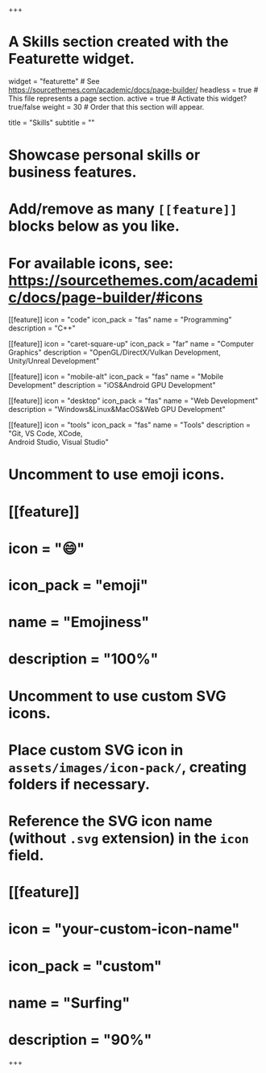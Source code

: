 +++
# A Skills section created with the Featurette widget.
widget = "featurette"  # See https://sourcethemes.com/academic/docs/page-builder/
headless = true  # This file represents a page section.
active = true  # Activate this widget? true/false
weight = 30  # Order that this section will appear.

title = "Skills"
subtitle = ""

# Showcase personal skills or business features.
# 
# Add/remove as many `[[feature]]` blocks below as you like.
# 
# For available icons, see: https://sourcethemes.com/academic/docs/page-builder/#icons

[[feature]]
  icon = "code"
  icon_pack = "fas"
  name = "Programming"
  description = "C++"

[[feature]]
  icon = "caret-square-up"
  icon_pack = "far"
  name = "Computer Graphics"
  description = "OpenGL/DirectX/Vulkan Development,<br> Unity/Unreal Development"

[[feature]]
  icon = "mobile-alt"
  icon_pack = "fas"
  name = "Mobile Development"
  description = "iOS&Android GPU Development"

[[feature]]
  icon = "desktop"
  icon_pack = "fas"
  name = "Web Development"
  description = "Windows&Linux&MacOS&Web GPU Development"
  
[[feature]]
  icon = "tools"
  icon_pack = "fas"
  name = "Tools"
  description = "Git, VS Code, XCode,<br> Android Studio, Visual Studio"

# Uncomment to use emoji icons.
# [[feature]]
#  icon = ":smile:"
#  icon_pack = "emoji"
#  name = "Emojiness"
#  description = "100%"  

# Uncomment to use custom SVG icons.
# Place custom SVG icon in `assets/images/icon-pack/`, creating folders if necessary.
# Reference the SVG icon name (without `.svg` extension) in the `icon` field.
# [[feature]]
#  icon = "your-custom-icon-name"
#  icon_pack = "custom"
#  name = "Surfing"
#  description = "90%"

+++
